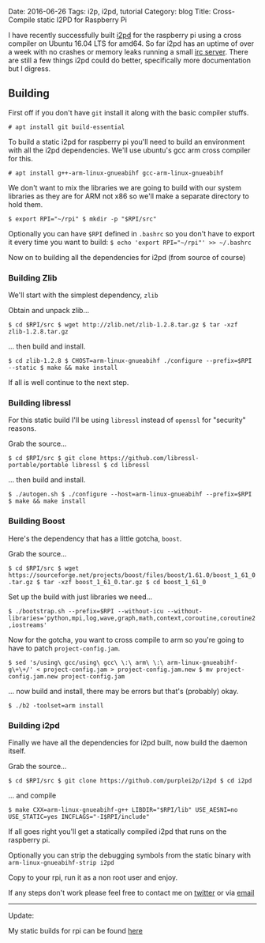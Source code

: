 Date: 2016-06-26
Tags: i2p, i2pd, tutorial
Category: blog
Title: Cross-Compile static I2PD for Raspberry Pi

I have recently successfully built [i2pd](http://i2pd.website) for the raspberry pi using a cross compiler on Ubuntu 16.04 LTS for amd64. So far i2pd has an uptime of over a week with no crashes or memory leaks running a small [irc server](irc://6mk5za2izxm5ubu7bhzw3io7x5h6yjnlc7iccmn2ilbwptceaiwq.b32.i2p/). There are still a few things i2pd could do better, specifically more documentation but I digress.

## Building 

First off if you don't have `git` install it along with the basic compiler stuffs.

`# apt install git build-essential`

To build a static i2pd for raspberry pi you'll need to build an environment with all the i2pd dependencies. We'll use ubuntu's gcc arm cross compiler for this.

`# apt install g++-arm-linux-gnueabihf gcc-arm-linux-gnueabihf`

We don't want to mix the libraries we are going to build with our system libraries as they are for ARM not x86 so we'll make a separate directory to hold them.

`$ export RPI="~/rpi"
$ mkdir -p "$RPI/src"`

Optionally you can have `$RPI` defined in `.bashrc` so you don't have to export it every time you want to build: `$ echo 'export RPI="~/rpi"' >> ~/.bashrc`

Now on to building all the dependencies for i2pd (from source of course)

### Building Zlib

We'll start with the simplest dependency, `zlib`

Obtain and unpack zlib...

`$ cd $RPI/src
$ wget http://zlib.net/zlib-1.2.8.tar.gz
$ tar -xzf zlib-1.2.8.tar.gz`

... then build and install.

`$ cd zlib-1.2.8
$ CHOST=arm-linux-gnueabihf ./configure --prefix=$RPI --static
$ make && make install`

If all is well continue to the next step.

### Building libressl

For this static build I'll be using `libressl` instead of `openssl` for "security" reasons.

Grab the source...

`$ cd $RPI/src
$ git clone https://github.com/libressl-portable/portable libressl
$ cd libressl`

... then build and install.

`$ ./autogen.sh
$ ./configure --host=arm-linux-gnueabihf --prefix=$RPI
$ make && make install`

### Building Boost

Here's the dependency that has a little gotcha, `boost`.

Grab the source...

`$ cd $RPI/src
$ wget https://sourceforge.net/projects/boost/files/boost/1.61.0/boost_1_61_0.tar.gz
$ tar -xzf boost_1_61_0.tar.gz
$ cd boost_1_61_0`

Set up the build with just libraries we need...

`$ ./bootstrap.sh --prefix=$RPI --without-icu --without-libraries='python,mpi,log,wave,graph,math,context,coroutine,coroutine2,iostreams'`

Now for the gotcha, you want to cross compile to arm so you're going to have to patch `project-config.jam`.

`$ sed 's/using\ gcc/using\ gcc\ \:\ arm\ \:\ arm-linux-gnueabihf-g\+\+/' < project-config.jam > project-config.jam.new
$ mv project-config.jam.new project-config.jam`

... now build and install, there may be errors but that's (probably) okay.

`$ ./b2 -toolset=arm install`

### Building i2pd

Finally we have all the dependencies for i2pd built, now build the daemon itself.

Grab the source...

`$ cd $RPI/src
$ git clone https://github.com/purplei2p/i2pd
$ cd i2pd`

... and compile

`$ make CXX=arm-linux-gnueabihf-g++ LIBDIR="$RPI/lib" USE_AESNI=no USE_STATIC=yes INCFLAGS="-I$RPI/include"`

If all goes right you'll get a statically compiled i2pd that runs on the raspberry pi.

Optionally you can strip the debugging symbols from the static binary with `arm-linux-gnueabihf-strip i2pd`

Copy to your rpi, run it as a non root user and enjoy.

If any steps don't work please feel free to contact me on [twitter](https://twitter.com/ampernand) or via [email](mailto:ampernand@gmail.com)

----

Update:

My static builds for rpi can be found [here](/files/i2pd-rpi/)
